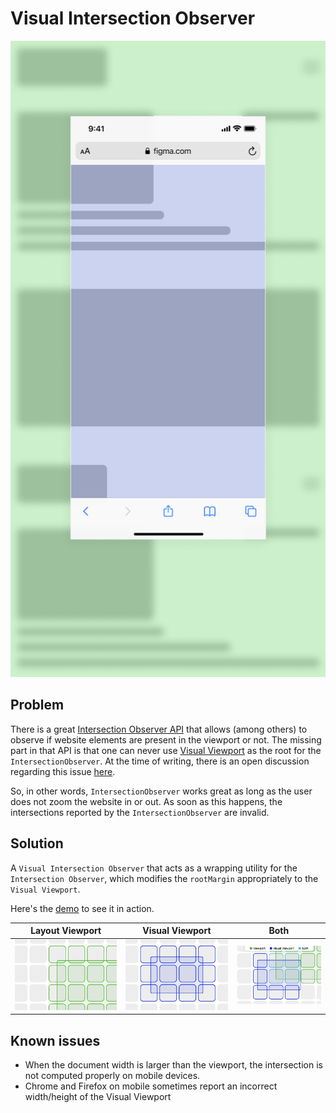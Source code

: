 # Visual Intersection Observer

![Visual vs Layout Viewport](resources/visual-layout-viewport.png)

## Problem

There is a great [Intersection Observer API](https://developer.mozilla.org/en-US/docs/Web/API/Intersection_Observer_API) that allows (among others) to observe if website elements are present in the viewport or not. The missing part in that API is that one can never use [Visual Viewport](https://developer.mozilla.org/en-US/docs/Web/API/VisualViewport) as the root for the `IntersectionObserver`. At the time of writing, there is an open discussion regarding this issue [here](https://github.com/w3c/IntersectionObserver/issues/95).

So, in other words, `IntersectionObserver` works great as long as the user does not zoom the website in or out. As soon as this happens, the intersections reported by the `IntersectionObserver` are invalid.

## Solution

A `Visual Intersection Observer` that acts as a wrapping utility for the `Intersection Observer`, which modifies the `rootMargin` appropriately to the `Visual Viewport`.

Here's the [demo](https://juo.github.io/visual-intersection-observer/) to see it in action.


| Layout Viewport | Visual Viewport | Both |
| - | - | - |
| ![Layout Viewport](resources/layout.png) | ![Visual Viewport](resources/visual.png) | ![Both](resources/both.png) |

## Known issues

- When the document width is larger than the viewport, the intersection is not computed properly on mobile devices.
- Chrome and Firefox on mobile sometimes report an incorrect width/height of the Visual Viewport
